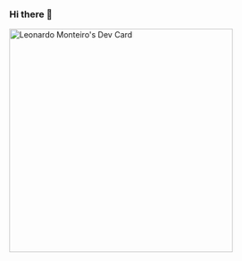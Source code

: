 ### Hi there 👋

<!--
**byleomonteiro/byleomonteiro** is a ✨ _special_ ✨ repository because its `README.md` (this file) appears on your GitHub profile.

Here are some ideas to get you started:

- 🔭 I’m currently working on ...
- 🌱 I’m currently learning ...
- 👯 I’m looking to collaborate on ...
- 🤔 I’m looking for help with ...
- 💬 Ask me about ...
- 📫 How to reach me: ...
- 😄 Pronouns: ...
- ⚡ Fun fact: ...
-->
<a href="https://app.daily.dev/byleomonteiro"><img src="https://api.daily.dev/devcards/fcd6015018b64c3d8042d899fa33a252.png?r=usi" width="400" alt="Leonardo Monteiro's Dev Card"/></a>
